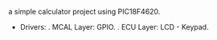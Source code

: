 a simple calculator project using PIC18F4620.

- Drivers:
. MCAL Layer: GPIO.
. ECU Layer: LCD - Keypad.
